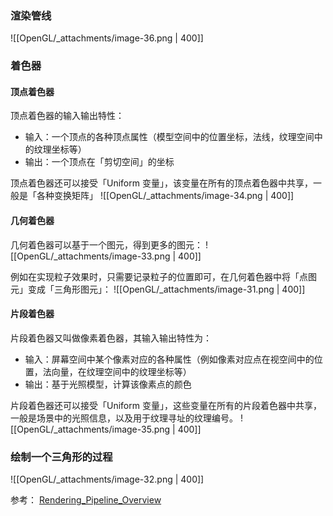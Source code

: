 ### 渲染管线
![[OpenGL/_attachments/image-36.png | 400]]

### 着色器
#### 顶点着色器
顶点着色器的输入输出特性：

- 输入：一个顶点的各种顶点属性（模型空间中的位置坐标，法线，纹理空间中的纹理坐标等）
- 输出：一个顶点在「剪切空间」的坐标

顶点着色器还可以接受「Uniform 变量」，该变量在所有的顶点着色器中共享，一般是「各种变换矩阵」
![[OpenGL/_attachments/image-34.png | 400]]

#### 几何着色器
几何着色器可以基于一个图元，得到更多的图元：
![[OpenGL/_attachments/image-33.png | 400]]

例如在实现粒子效果时，只需要记录粒子的位置即可，在几何着色器中将「点图元」变成「三角形图元」：
![[OpenGL/_attachments/image-31.png | 400]]

#### 片段着色器
片段着色器又叫做像素着色器，其输入输出特性为：

- 输入：屏幕空间中某个像素对应的各种属性（例如像素对应点在视空间中的位置，法向量，在纹理空间中的纹理坐标等）
- 输出：基于光照模型，计算该像素点的颜色

片段着色器还可以接受「Uniform 变量」，这些变量在所有的片段着色器中共享，一般是场景中的光照信息，以及用于纹理寻址的纹理编号。
![[OpenGL/_attachments/image-35.png | 400]]

### 绘制一个三角形的过程
![[OpenGL/_attachments/image-32.png | 400]]

参考：
[Rendering_Pipeline_Overview](https://www.khronos.org/opengl/wiki/Rendering_Pipeline_Overview)
